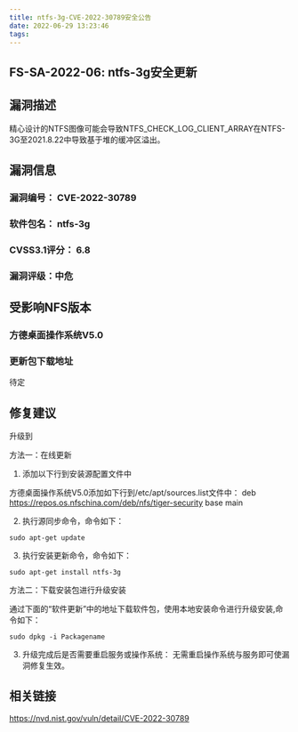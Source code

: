 ```yaml
---
title: ntfs-3g-CVE-2022-30789安全公告
date: 2022-06-29 13:23:46
tags:
---
```

## FS-SA-2022-06: ntfs-3g安全更新

## 漏洞描述

精心设计的NTFS图像可能会导致NTFS_CHECK_LOG_CLIENT_ARRAY在NTFS-3G至2021.8.22中导致基于堆的缓冲区溢出。

## 漏洞信息

###    漏洞编号： CVE-2022-30789

###    软件包名： ntfs-3g

###    CVSS3.1评分： 6.8

###    漏洞评级：中危

## 受影响NFS版本

###    方德桌面操作系统V5.0

### 更新包下载地址

待定

## 修复建议

升级到 

方法一：在线更新

1. 添加以下行到安装源配置文件中

方德桌面操作系统V5.0添加如下行到/etc/apt/sources.list文件中：
deb https://repos.os.nfschina.com/deb/nfs/tiger-security base main

2. 执行源同步命令，命令如下：

```
sudo apt-get update
```

3. 执行安装更新命令，命令如下：

```
sudo apt-get install ntfs-3g
```

方法二：下载安装包进行升级安装

通过下面的“软件更新”中的地址下载软件包，使用本地安装命令进行升级安装,命令如下：

```
sudo dpkg -i Packagename
```

3. 升级完成后是否需要重启服务或操作系统：
   无需重启操作系统与服务即可使漏洞修复生效。

## 相关链接

https://nvd.nist.gov/vuln/detail/CVE-2022-30789
